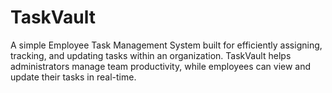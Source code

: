 # TaskVault
A simple Employee Task Management System built for efficiently assigning, tracking, and updating tasks within an organization. TaskVault helps administrators manage team productivity, while employees can view and update their tasks in real-time.
